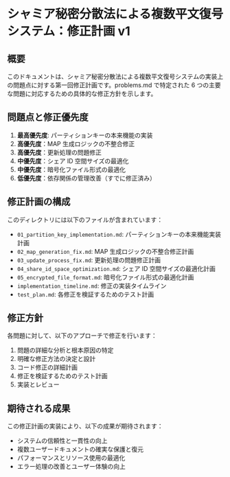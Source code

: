 # シャミア秘密分散法による複数平文復号システム：修正計画 v1

## 概要

このドキュメントは、シャミア秘密分散法による複数平文復号システムの実装上の問題点に対する第一回修正計画です。problems.md で特定された 6 つの主要な問題に対応するための具体的な修正方針を示します。

## 問題点と修正優先度

1. **最高優先度**: パーティションキーの本来機能の実装
2. **高優先度**：MAP 生成ロジックの不整合修正
3. **高優先度**：更新処理の問題修正
4. **中優先度**：シェア ID 空間サイズの最適化
5. **中優先度**：暗号化ファイル形式の最適化
6. **低優先度**：依存関係の管理改善（すでに修正済み）

## 修正計画の構成

このディレクトリには以下のファイルが含まれています：

- `01_partition_key_implementation.md`: パーティションキーの本来機能実装計画
- `02_map_generation_fix.md`: MAP 生成ロジックの不整合修正計画
- `03_update_process_fix.md`: 更新処理の問題修正計画
- `04_share_id_space_optimization.md`: シェア ID 空間サイズの最適化計画
- `05_encrypted_file_format.md`: 暗号化ファイル形式の最適化計画
- `implementation_timeline.md`: 修正の実装タイムライン
- `test_plan.md`: 各修正を検証するためのテスト計画

## 修正方針

各問題に対して、以下のアプローチで修正を行います：

1. 問題の詳細な分析と根本原因の特定
2. 明確な修正方法の決定と設計
3. コード修正の詳細計画
4. 修正を検証するためのテスト計画
5. 実装とレビュー

## 期待される成果

この修正計画の実装により、以下の成果が期待されます：

- システムの信頼性と一貫性の向上
- 複数ユーザードキュメントの確実な保護と復元
- パフォーマンスとリソース使用の最適化
- エラー処理の改善とユーザー体験の向上
